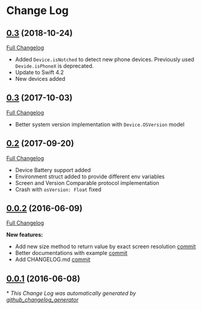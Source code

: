 # Change Log

## [0.3](https://github.com/anatoliyv/AssistantKit/tree/0.5.1) (2018-10-24)
[Full Changelog](https://github.com/anatoliyv/AssistantKit/compare/0.4...0.5.1)
  
  - Added `Device.isNotched` to detect new phone devices. Previously used `Devide.isPhoneX` is deprecated.
  - Update to Swift 4.2
  - New devices added

## [0.3](https://github.com/anatoliyv/AssistantKit/tree/0.3) (2017-10-03)
[Full Changelog](https://github.com/anatoliyv/AssistantKit/compare/0.2...0.3)

 - Better system version implementation with `Device.OSVersion` model

## [0.2](https://github.com/anatoliyv/AssistantKit/tree/0.2) (2017-09-20)
[Full Changelog](https://github.com/anatoliyv/AssistantKit/compare/0.0.2...0.2)

 - Device Battery support added
 - Environment struct added to provide different env variables
 - Screen and Version Comparable protocol implementation
 - Crash with `osVersion: Float` fixed

## [0.0.2](https://github.com/anatoliyv/AssistantKit/tree/0.0.2) (2016-06-09)
[Full Changelog](https://github.com/anatoliyv/AssistantKit/compare/0.0.1...0.0.2)

**New features:**

- Add new size method to return value by exact screen resolution [commit](https://github.com/anatoliyv/AssistantKit/commit/17d00e0c2827c655726a29c23cf2c2800f963285)
- Better documentations with example [commit](https://github.com/anatoliyv/AssistantKit/commit/5edb5c5b73a10378f8120feff1f718381bae7d81)
- Add CHANGELOG.md [commit](https://github.com/anatoliyv/AssistantKit/commit/99d72ef256cad394b0b0da37bf4f30a2aeb50932)

## [0.0.1](https://github.com/anatoliyv/AssistantKit/tree/0.0.1) (2016-06-08)


\* *This Change Log was automatically generated by [github_changelog_generator](https://github.com/skywinder/Github-Changelog-Generator)*
